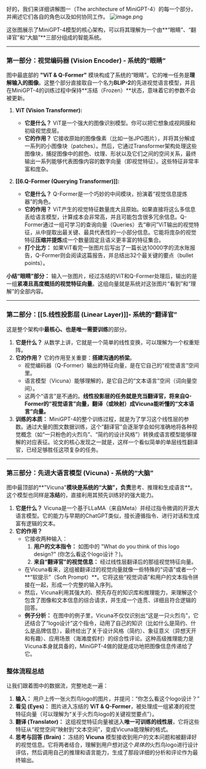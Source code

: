 好的，我们来详细讲解图一（The architecture of MiniGPT-4）的每一个部分，并阐述它们各自的角色以及如何协同工作。
![image.png](https://cc-407-1376569927.cos.ap-guangzhou.myqcloud.com/cc-407-1376569927/images-obsidian/202509232232705.png)


这张图展示了MiniGPT-4模型的核心架构，可以将其理解为一个由**“眼睛”、“翻译官”和“大脑”**三部分组成的智能系统。



---

### 第一部分：视觉编码器 (Vision Encoder) - 系统的“眼睛”

图中最底部的 **"ViT & Q-Former"** 模块构成了系统的“眼睛”。它的唯一任务是**理解输入的图像**。这整个部分直接取自一个名为**BLIP-2**的先进视觉语言模型，并且在MiniGPT-4的训练过程中保持**冻结（Frozen）**状态，意味着它的参数不会被更新。

1.  **ViT (Vision Transformer):**
    *   **它是什么？** ViT是一个强大的图像识别模型。你可以把它想象成视网膜和初级视觉皮层。
    *   **它的作用？** 它接收原始的图像像素（比如一张JPG图片），并将其分解成一系列的小图像块（patches）。然后，它通过Transformer架构处理这些图像块，捕捉图像中的颜色、纹理、形状以及它们之间的空间关系，最终输出一系列能够代表图像内容的数字向量（即视觉特征）。这些特征非常丰富和庞杂。

2.  **[[6.Q-Former (Querying Transformer)]]:**
    *   **它是什么？** Q-Former是一个巧妙的中间模块，扮演着“视觉信息提炼器”的角色。
    *   **它的作用？** ViT产生的视觉特征数量庞大且原始。如果直接将这么多信息丢给语言模型，计算成本会非常高，并且可能包含很多冗余信息。Q-Former通过一组可学习的查询向量（Queries）去“审问”ViT输出的视觉特征，从中提取出最关键、最具代表性的一小部分信息。它能将庞杂的视觉特征**压缩并提炼**成一个数量固定且语义更丰富的特征集合。
    *   **打个比方：** 如果ViT看完一张图片后写出了一篇长达10000字的流水账报告，Q-Former则会阅读这篇报告，并总结出32个最关键的要点（bullet points）。

**小结“眼睛”部分：** 输入一张图片，经过冻结的ViT和Q-Former处理后，输出的是一组**紧凑且高度概括的视觉特征向量**。这组向量就是系统对这张图片“看到”和“理解”的全部内容。

---

### 第二部分：[[5.线性投影层 (Linear Layer)]]- 系统的“翻译官”

这是整个架构中**最核心、也是唯一需要训练**的部分。

1.  **它是什么？** 从数学上讲，它就是一个简单的线性变换，可以理解为一个权重矩阵。
2.  **它的作用？** 它的作用至关重要：**搭建沟通的桥梁**。
    *   视觉编码器（Q-Former）输出的特征向量，是在它自己的“视觉语言”空间里。
    *   语言模型（Vicuna）能够理解的，是它自己的“文本语言”空间（词向量空间）。
    *   这两个“语言”是不通的。**线性投影层的任务就是充当翻译官，将来自Q-Former的“视觉语言”向量，翻译（或映射）成Vicuna能听懂的“文本语言”向量。**
3.  **训练的本质：** MiniGPT-4的整个训练过程，就是为了学习这个线性层的参数。通过大量的图文数据训练，这个“翻译官”会逐渐学会如何准确地将各种视觉概念（如“一只粉色的火烈鸟”、“简约的设计风格”）转换成语言模型能够理解的对应表征。论文的核心发现之一就是，这样一个看似简单的单层线性翻译官，已经足够胜任这项复杂的任务。

---

### 第三部分：先进大语言模型 (Vicuna) - 系统的“大脑”

图中最顶部的**"Vicuna"**模块是系统的“大脑”，负责**思考、推理和生成语言**。这个模型也同样是**冻结**的，直接利用其预先训练好的强大能力。

1.  **它是什么？** Vicuna是一个基于LLaMA（来自Meta）并经过指令微调的开源大语言模型。它的能力与早期的ChatGPT类似，擅长遵循指令、进行对话和生成富有逻辑的文本。
2.  **它的作用？**
    *   它接收两种输入：
        1.  **用户的文本指令：** 如图中的 "What do you think of this logo design?" (你怎么看这个logo设计？)。
        2.  **来自“翻译官”的视觉信息：** 经过线性层翻译后的那组视觉特征向量。
    *   在Vicuna看来，这组被翻译过的视觉向量就像一些特殊的“词语”或者一个**“软提示”（Soft Prompt）**。它将这些“视觉词语”和用户的文本指令拼接在一起，形成一个完整的输入序列。
    *   然后，Vicuna利用其强大的、预先存在的知识库和推理能力，来理解这个包含了图像和文本信息的综合请求，并生成一个连贯、详细且符合逻辑的回答。
    *   **例子分析：** 在图中的例子里，Vicuna不仅仅识别出“这是一只火烈鸟”，它还结合了“logo设计”这个指令，动用了自己的知识（比如什么是简约、什么是品牌信息），最终给出了关于设计风格（简约）、象征意义（异想天开和有趣）、应用场景（海滩度假村）的综合性评论。这种高级推理能力是Vicuna本身就具备的，MiniGPT-4做的就是成功地把图像信息传递给了它。

### 整体流程总结

让我们跟着图中的数据流，完整地走一遍：
1.  **输入：** 用户上传一张火烈鸟logo的图片，并提问：“你怎么看这个logo设计？”
2.  **看见 (Eyes)：** 图片进入冻结的 **ViT & Q-Former**，被处理成一组紧凑的视觉特征向量（可以理解为“关于火烈鸟logo的关键视觉要点”）。
3.  **翻译 (Translator)：** 这组视觉特征向量被送入**唯一可训练的线性层**，它将这些特征从“视觉空间”映射到“文本空间”，变成Vicuna能理解的格式。
4.  **思考与回答 (Brain)：** 冻结的 **Vicuna** 模型接收到用户的文本问题和被翻译好的视觉信息。它将两者结合，理解到用户想对这个*具体的*火烈鸟logo进行设计评估，然后调用自己的推理和语言能力，生成了那段详细的分析和评论作为最终输出。